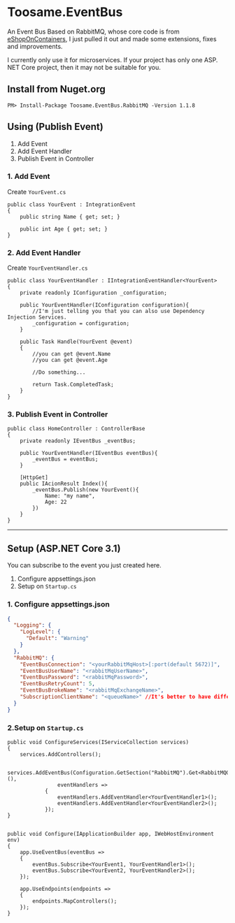# Toosame.EventBus

An Event Bus Based on RabbitMQ, whose core code is from [eShopOnContainers](https://github.com/dotnet-architecture/eShopOnContainers), I just pulled it out and made some extensions, fixes and improvements.

I currently only use it for microservices. If your project has only one ASP. NET Core project, then it may not be suitable for you.

## Install from Nuget.org

```
PM> Install-Package Toosame.EventBus.RabbitMQ -Version 1.1.8
```

## Using (Publish Event)

1. Add Event
2. Add Event Handler
3. Publish Event in Controller

### 1. Add Event

Create `YourEvent.cs`

```
public class YourEvent : IntegrationEvent
{
    public string Name { get; set; }

    public int Age { get; set; }
}
```

### 2. Add Event Handler

Create `YourEventHandler.cs`

```
public class YourEventHandler : IIntegrationEventHandler<YourEvent>
{
    private readonly IConfiguration _configuration;

    public YourEventHandler(IConfiguration configuration){
        //I'm just telling you that you can also use Dependency Injection Services.
        _configuration = configuration;
    }

    public Task Handle(YourEvent @event)
    {
        //you can get @event.Name
        //you can get @event.Age

        //Do something...
    
        return Task.CompletedTask;
    }
}
```

### 3. Publish Event in Controller

```
public class HomeController : ControllerBase
{
    private readonly IEventBus _eventBus;

    public YourEventHandler(IEventBus eventBus){
        _eventBus = eventBus;
    }

    [HttpGet]
    public IAcionResult Index(){
        _eventBus.Publish(new YourEvent(){
            Name: "my name",
            Age: 22
        })
    }
}
```

***

## Setup (ASP.NET Core 3.1)

You can subscribe to the event you just created here.

1. Configure appsettings.json
2. Setup on `Startup.cs`

### 1. Configure appsettings.json

```JSON
{
  "Logging": {
    "LogLevel": {
      "Default": "Warning"
    }
  },
  "RabbitMQ": {
    "EventBusConnection": "<yourRabbitMqHost>[:port(default 5672)]",
    "EventBusUserName": "<rabbitMqUserName>",
    "EventBusPassword": "<rabbitMqPassword>",
    "EventBusRetryCount": 5,
    "EventBusBrokeName": "<rabbitMqExchangeName>",
    "SubscriptionClientName": "<queueName>" //It's better to have different microservices with different names
  }
}
```

### 2.Setup on `Startup.cs`

```CSharp
public void ConfigureServices(IServiceCollection services)
{
    services.AddControllers();

    services.AddEventBus(Configuration.GetSection("RabbitMQ").Get<RabbitMQOption>(),
                eventHandlers =>
            {
                eventHandlers.AddEventHandler<YourEventHandler1>();
                eventHandlers.AddEventHandler<YourEventHandler2>();
            });
}


public void Configure(IApplicationBuilder app, IWebHostEnvironment env)
{
    app.UseEventBus(eventBus =>
    {
        eventBus.Subscribe<YourEvent1, YourEventHandler1>();
        eventBus.Subscribe<YourEvent2, YourEventHandler2>();
    });

    app.UseEndpoints(endpoints =>
    {
        endpoints.MapControllers();
    });
}
```
